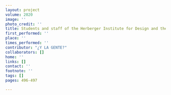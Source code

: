 ```yaml
---
layout: project
volume: 2020
image: ''
photo_credit: ''
title: Students and staff of the Herberger Institute for Design and the Arts
first_performed: ''
place: ''
times_performed: ''
contributor: "¿Y LA GENTE?"
collaborators: []
home: ''
links: []
contact: ''
footnote: ''
tags: []
pages: 496-497

---
```





